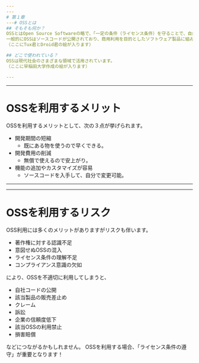 ```yaml
---
---
# 第１章
---# OSSとは
## そもそも何か？
OSSとはOpen Source Softwareの略で、「一定の条件（ライセンス条件）を守ることで、自由に利用できるソフトウェア」です。
一般的にOSSはソースコードが公開されており、商用利用を目的としたソフトウェア製品に組み込むこともできます。
（ここにTux君とDroid君の絵が入ります）

## どこで使われている？
OSSは現代社会のさまざまな領域で活用されています。
（ここに早稲田大学作成の絵が入ります）

---
```

---
# OSSを利用するメリット
OSSを利用するメリットとして、次の３点が挙げられます。
* 開発期間の短縮
	* 既にある物を使うので早くできる。
* 開発費用の削減
	* 無償で使えるので安上がり。
* 機能の追加やカスタマイズが容易
	* ソースコードを入手して、自分で変更可能。
---
---
# OSSを利用するリスク
OSS利用には多くのメリットがありますがリスクも伴います。
* 著作権に対する認識不足
* 意図せぬOSSの混入
* ライセンス条件の理解不足
* コンプライアンス意識の欠如

により、OSSを不適切に利用してしまうと、
* 自社コードの公開
* 該当製品の販売差止め
* クレーム
* 訴訟
* 企業の信頼度低下
* 該当OSSの利用禁止
* 損害賠償

などにつながるかもしれません。
OSSを利用する場合、「ライセンス条件の遵守」が重要となります！
